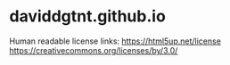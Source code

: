 # daviddgtnt.github.io
Human readable license links: https://html5up.net/license https://creativecommons.org/licenses/by/3.0/
